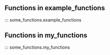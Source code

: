 ## Functions in example_functions

::: some_functions.example_functions

## Functions in my_functions

::: some_functions.my_functions